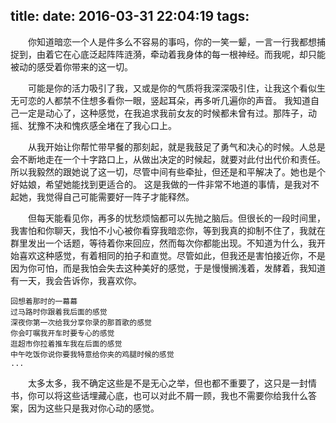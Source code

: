 title: 
date: 2016-03-31 22:04:19
tags:
---
　　你知道暗恋一个人是件多么不容易的事吗，你的一笑一颦，一言一行我都想捕捉到，由着它在心底泛起阵阵涟漪，牵动着我身体的每一根神经。而我呢，却只能被动的感受着你带来的这一切。  

　　可能是你的活力吸引了我，又或是你的气质将我深深吸引住，让我这个看似生无可恋的人都禁不住想多看你一眼，竖起耳朵，再多听几遍你的声音。 我知道自己一定是动心了，这种感觉，在我追求我前女友的时候都未曾有过。那阵子，动摇、犹豫不决和愧疚感全堵在了我心口上。  

  　　从我开始让你帮忙带早餐的那刻起，就是我鼓足了勇气和决心的时候。人总是会不断地走在一个十字路口上，从做出决定的时候起，就要对此付出代价和责任。所以我毅然的跟她说了这一切，尽管中间有些牵扯，但还是和平解决了。她也是个好姑娘，希望她能找到更适合的。 这是我做的一件非常不地道的事情，是我对不起她，我觉得自己可能需要好一阵子才能释然。　　

　　但每天能看见你，再多的忧愁烦恼都可以先抛之脑后。但很长的一段时间里，我害怕和你聊天，我怕不小心被你看穿我暗恋你，等到我真的抑制不住了，我就在群里发出一个话题，等待着你来回应，然而每次你都能出现。不知道为什么，我开始喜欢这种感觉，有着相同的拍子和直觉。尽管如此，但我还是害怕接近你，不是因为你可怕，而是我怕会失去这种美好的感觉，于是慢慢搁浅着，发酵着，我知道有一天，我会告诉你，我喜欢你。

	回想着那时的一幕幕　　
	过马路时你跟着我后面的感觉  
	深夜你第一次给我分享你录的那首歌的感觉
	你会叮嘱我开车时要专心的感觉  　
	逛超市你拉着推车我在后面的感觉
	中午吃饭你说你要我特意给你夹的鸡腿时候的感觉 
	... 

　　太多太多，我不确定这些是不是无心之举，但也都不重要了，这只是一封情书，你可以将这些话埋藏心底，也可以对此不屑一顾，我也不需要你给我什么答案，因为这些只是我对你心动的感觉。
　 